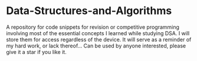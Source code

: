 # Data-Structures-and-Algorithms
A repository for code snippets for revision or competitive programming involving most of the essential concepts I learned while studying DSA.
I will store them for access regardless of the device.  It will serve as a reminder of my hard work, or lack thereof...
Can be used by anyone interested, please give it a star if you like it.
